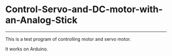 # Control-Servo-and-DC-motor-with-an-Analog-Stick
___
This is a test program of controlling motor and servo motor.

It works on Arduino.
